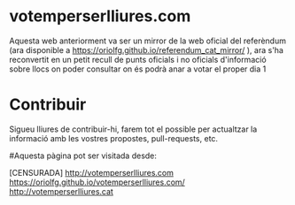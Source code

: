 # votemperserlliures.com

Aquesta web anteriorment va ser un mirror de la web oficial del referèndum (ara disponible a https://oriolfg.github.io/referendum_cat_mirror/ ), ara s'ha reconvertit en un petit recull de punts oficials i no oficials d'informació sobre llocs on poder consultar on és podrà anar a votar el proper dia 1

# Contribuir

Sigueu lliures de contribuir-hi, farem tot el possible per actualtzar la informació amb les vostres propostes, pull-requests, etc.

#Aquesta pàgina pot ser visitada desde:

[CENSURADA] http://votemperserlliures.com 
https://oriolfg.github.io/votemperserlliures.com/
http://votemperserlliures.cat
